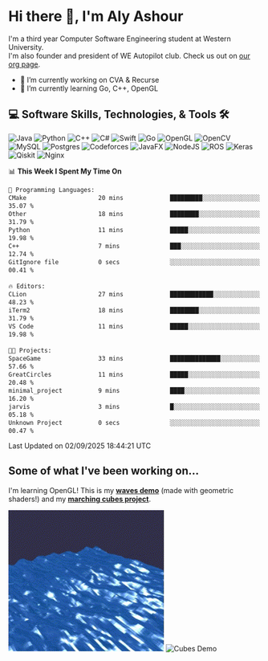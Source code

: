 # Hi there 👋, I'm Aly Ashour
I'm a third year Computer Software Engineering student at Western University.  
I'm also founder and president of WE Autopilot club. Check us out on [our org page](https://github.com/WE-Autopilot).

- 🔭 I’m currently working on CVA & Recurse
- 🌱 I’m currently learning Go, C++, OpenGL

## 💻 Software Skills, Technologies, & Tools 🛠️

![Java](https://img.shields.io/badge/java-%23ED8B00.svg?style=for-the-badge&logo=openjdk&logoColor=white)
![Python](https://img.shields.io/badge/python-3670A0?style=for-the-badge&logo=python&logoColor=ffdd54)
![C++](https://img.shields.io/badge/c++-%2300599C.svg?style=for-the-badge&logo=c%2B%2B&logoColor=white)
![C#](https://img.shields.io/badge/c%23-%23239120.svg?style=for-the-badge&logo=csharp&logoColor=white)
![Swift](https://img.shields.io/badge/swift-F54A2A?style=for-the-badge&logo=swift&logoColor=white)
![Go](https://img.shields.io/badge/go-%2300ADD8.svg?style=for-the-badge&logo=go&logoColor=white)
![OpenGL](https://img.shields.io/badge/OpenGL-%23FFFFFF.svg?style=for-the-badge&logo=opengl)
![OpenCV](https://img.shields.io/badge/opencv-%23white.svg?style=for-the-badge&logo=opencv&logoColor=white)
![MySQL](https://img.shields.io/badge/mysql-4479A1.svg?style=for-the-badge&logo=mysql&logoColor=white)
![Postgres](https://img.shields.io/badge/postgres-%23316192.svg?style=for-the-badge&logo=postgresql&logoColor=white)
![Codeforces](https://img.shields.io/badge/Codeforces-445f9d?style=for-the-badge&logo=Codeforces&logoColor=white)
![JavaFX](https://img.shields.io/badge/javafx-%23FF0000.svg?style=for-the-badge&logo=javafx&logoColor=white)
![NodeJS](https://img.shields.io/badge/node.js-6DA55F?style=for-the-badge&logo=node.js&logoColor=white)
![ROS](https://img.shields.io/badge/ros-%230A0FF9.svg?style=for-the-badge&logo=ros&logoColor=white)
![Keras](https://img.shields.io/badge/Keras-%23D00000.svg?style=for-the-badge&logo=Keras&logoColor=white)
![Qiskit](https://img.shields.io/badge/Qiskit-%236929C4.svg?style=for-the-badge&logo=Qiskit&logoColor=white)
![Nginx](https://img.shields.io/badge/nginx-%23009639.svg?style=for-the-badge&logo=nginx&logoColor=white)
<br>


<!--START_SECTION:waka-->
📊 **This Week I Spent My Time On** 

```text
💬 Programming Languages: 
CMake                    20 mins             █████████░░░░░░░░░░░░░░░░   35.07 % 
Other                    18 mins             ████████░░░░░░░░░░░░░░░░░   31.79 % 
Python                   11 mins             █████░░░░░░░░░░░░░░░░░░░░   19.98 % 
C++                      7 mins              ███░░░░░░░░░░░░░░░░░░░░░░   12.74 % 
GitIgnore file           0 secs              ░░░░░░░░░░░░░░░░░░░░░░░░░   00.41 % 

🔥 Editors: 
CLion                    27 mins             ████████████░░░░░░░░░░░░░   48.23 % 
iTerm2                   18 mins             ████████░░░░░░░░░░░░░░░░░   31.79 % 
VS Code                  11 mins             █████░░░░░░░░░░░░░░░░░░░░   19.98 % 

🐱‍💻 Projects: 
SpaceGame                33 mins             ██████████████░░░░░░░░░░░   57.66 % 
GreatCircles             11 mins             █████░░░░░░░░░░░░░░░░░░░░   20.48 % 
minimal_project          9 mins              ████░░░░░░░░░░░░░░░░░░░░░   16.20 % 
jarvis                   3 mins              █░░░░░░░░░░░░░░░░░░░░░░░░   05.18 % 
Unknown Project          0 secs              ░░░░░░░░░░░░░░░░░░░░░░░░░   00.47 % 
```


 Last Updated on 02/09/2025 18:44:21 UTC
<!--END_SECTION:waka-->

<h2>Some of what I've been working on...</h2>

I'm learning OpenGL!
This is my **[waves demo](https://github.com/alyashour/Gerstner-waves)** (made with geometric shaders!) and my **[marching cubes project](https://github.com/alyashour/Marching-Cube-Renderer)**.
<p>
  <img src="./assets/demo_waves.gif" alt="Waves Demo" width="310"/>
  <img src="./assets/demo_marching_cubes.gif" alt="Cubes Demo" width="378"/>
</p>
